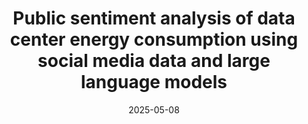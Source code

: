---
title: "Public sentiment analysis of data center energy consumption using social media data and large language models"
date: 2025-05-08
authors: ["Hongyu Wang", "Weiqi Hua", "Jingqing Peng", "Maomao Hu"]
publication_types: ["2"]
featured: false
publication: "*Energy and Buildings*"
doi: "https://doi.org/10.1016/j.enbuild.2025.115802"
---
